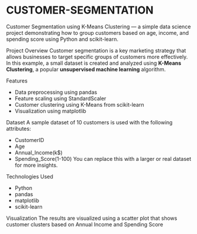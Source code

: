 # CUSTOMER-SEGMENTATION
Customer Segmentation using K-Means Clustering — a simple data science project demonstrating how to group customers based on age, income, and spending score using Python and scikit-learn.

Project Overview
Customer segmentation is a key marketing strategy that allows businesses to target specific groups of customers more effectively.  
In this example, a small dataset is created and analyzed using **K-Means Clustering**, a popular **unsupervised machine learning** algorithm.

Features
- Data preprocessing using pandas 
- Feature scaling using StandardScaler  
- Customer clustering using K-Means from scikit-learn  
- Visualization using matplotlib

 Dataset
A sample dataset of 10 customers is used with the following attributes:
- CustomerID
- Age
- Annual_Income(k$)
- Spending_Score(1-100)
You can replace this with a larger or real dataset for more insights.

Technologies Used
- Python
- pandas
- matplotlib
- scikit-learn

Visualization
The results are visualized using a scatter plot that shows customer clusters based on Annual Income and Spending Score
